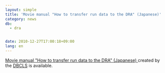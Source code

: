 ```yaml
---
layout: simple
title: 'Movie manual "How to transfer run data to the DRA" (Japanese)'
category: news
db:
  - dra


date: 2010-12-27T17:00:18+09:00
lang: en
---
```


<a href="http://togotv.dbcls.jp/20101221.html#p01">Movie manual "How to transfer run data to the DRA" (Japanese) </a> created by the <a href="http://dbcls.rois.ac.jp/en/">DBCLS</a> is available.
